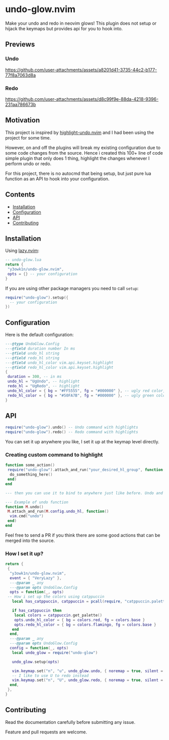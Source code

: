 # undo-glow.nvim

Make your undo and redo in neovim glows! This plugin does not setup or hijack the keymaps but provides api for you to hook into.

## Previews

### Undo

<https://github.com/user-attachments/assets/a8201d41-3735-44c2-b177-77f8a7063d8a>

### Redo

<https://github.com/user-attachments/assets/d8c99f9e-88da-4218-9396-231aa786673b>

## Motivation

This project is inspired by [highlight-undo.nvim](https://github.com/tzachar/highlight-undo.nvim) and I had been using the project for some time.

However, on and off the plugins will break my existing configuration due to some code changes from the source. Hence i created this 100+ line of code simple plugin that only does 1 thing, highlight the changes whenever I perform undo or redo.

For this project, there is no autocmd that being setup, but just pure lua function as an API to hook into your configuration.

## Contents

- [Installation](#installation)
- [Configuration](#configuration)
- [API](#api)
- [Contributing](#contributing)

## Installation

Using [lazy.nvim](https://github.com/folke/lazy.nvim):

```lua
-- undo-glow.lua
return {
 "y3owk1n/undo-glow.nvim",
 opts = {} -- your configuration
}
```

If you are using other package managers you need to call `setup`:

```lua
require("undo-glow").setup({
  -- your configuration
})
```

## Configuration

Here is the default configuration:

```lua
---@type UndoGlow.Config
---@field duration number In ms
---@field undo_hl string
---@field redo_hl string
---@field undo_hl_color vim.api.keyset.highlight
---@field redo_hl_color vim.api.keyset.highlight
{
 duration = 300, -- in ms
 undo_hl = "UgUndo", -- highlight
 redo_hl = "UgRedo", -- highlight
 undo_hl_color = { bg = "#FF5555", fg = "#000000" }, -- ugly red color, please change it!
 redo_hl_color = { bg = "#50FA7B", fg = "#000000" }, -- ugly green color, please change it!
}
```

## API

```lua
require("undo-glow").undo() -- Undo command with highlights
require("undo-glow").redo() -- Redo command with highlights
```

You can set it up anywhere you like, I set it up at the keymap level directly.

### Creating custom command to highlight

```lua
function some_action()
 require("undo-glow").attach_and_run("your_desired_hl_group", function()
  do_something_here()
 end)
end

--- then you can use it to bind to anywhere just like before. Undo and redo command are fundamentally doing the same thing.

--- Example of undo function
function M.undo()
 M.attach_and_run(M.config.undo_hl, function()
  vim.cmd("undo")
 end)
end
````

Feel free to send a PR if you think there are some good actions that can be merged into the source.

### How I set it up?

```lua
return {
 {
  "y3owk1n/undo-glow.nvim",
  event = { "VeryLazy" },
  ---@param _ any
  ---@param opts UndoGlow.Config
  opts = function(_, opts)
 -- How i set up the colors using catppuccin
   local has_catppuccin, catppuccin = pcall(require, "catppuccin.palettes")

   if has_catppuccin then
    local colors = catppuccin.get_palette()
    opts.undo_hl_color = { bg = colors.red, fg = colors.base }
    opts.redo_hl_color = { bg = colors.flamingo, fg = colors.base }
   end
  end,
  ---@param _ any
  ---@param opts UndoGlow.Config
  config = function(_, opts)
   local undo_glow = require("undo-glow")

   undo_glow.setup(opts)

   vim.keymap.set("n", "u", undo_glow.undo, { noremap = true, silent = true })
   -- I like to use U to redo instead
   vim.keymap.set("n", "U", undo_glow.redo, { noremap = true, silent = true })
  end,
 },
}
```

## Contributing

Read the documentation carefully before submitting any issue.

Feature and pull requests are welcome.
